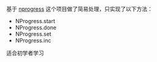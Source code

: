 基于 [nprogress]() 这个项目做了简易处理，只实现了以下方法：
- NProgress.start
- NProgress.done
- NProgress.set
- NProgress.inc

适合初学者学习